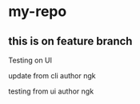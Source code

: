 # my-repo

## this is on feature branch

Testing on UI


update from cli author ngk 

testing from ui author ngk

